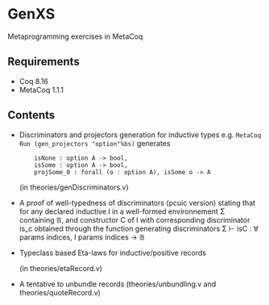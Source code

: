 GenXS
======

Metaprogramming exercises in MetaCoq

Requirements
--------------

- Coq 8.16
- MetaCoq 1.1.1


Contents
----------

- Discriminators and projectors generation for inductive types
  e.g.
      `MetaCoq Run (gen_projectors "option"%bs)` generates
  ```
      isNone : option A -> bool,
      isSome : option A -> bool,
      projSome_0 : forall (o : option A), isSome o -> A
  ```
  (in theories/genDiscriminators.v)

- A proof of well-typedness of discriminators (pcuic version) stating
  that for any declared inductive I in a well-formed environnement Σ containing 𝔹,
  and constructor C of I with corresponding discriminator is_c obtained through
  the function generating discriminators
  Σ ⊢ isC : ∀ params indices, I params indices → 𝔹

- Typeclass based Eta-laws for inductive/positive records

  (in theories/etaRecord.v)

- A tentative to unbundle records (theories/unbundling.v and theories/quoteRecord.v)

